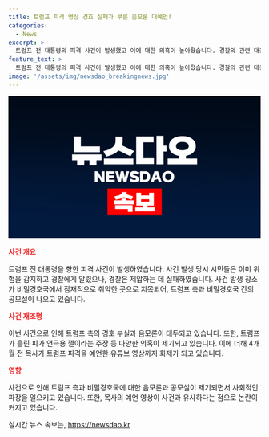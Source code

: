 ```yaml
---
title: 트럼프 피격 영상 경호 실패가 부른 음모론 대예언!
categories:
  - News
excerpt: >
  트럼프 전 대통령의 피격 사건이 발생했고 이에 대한 의혹이 높아졌습니다. 경찰의 관련 대응에 대한 비판과 함께, 피격 장소가 비밀경호국에서 잠재적 취약 장소로 지목된 사실이 드러났습니다. 논란은 음모론으로 번져 트럼프 캠프와 비밀경호국의 공모설도 나오고 있습니다. 또한, 트럼프가 흘린 피를 연극용 젤이라는 주장과 피격을 예언한 목사의 유튜브 영상까지 화제가 되고 있습니다. 이에 대한 구체적인 묘사와 사진에 대한 의혹도 제기되고 있습니다.
feature_text: >
  트럼프 전 대통령의 피격 사건이 발생했고 이에 대한 의혹이 높아졌습니다. 경찰의 관련 대응에 대한 비판과 함께, 피격 장소가 비밀경호국에서 잠재적 취약 장소로 지목된 사실이 드러났습니다. 논란은 음모론으로 번져 트럼프 캠프와 비밀경호국의 공모설도 나오고 있습니다. 또한, 트럼프가 흘린 피를 연극용 젤이라는 주장과 피격을 예언한 목사의 유튜브 영상까지 화제가 되고 있습니다. 이에 대한 구체적인 묘사와 사진에 대한 의혹도 제기되고 있습니다.
image: '/assets/img/newsdao_breakingnews.jpg'
---
```


<p><img src="/assets/img/newsdao_breakingnews.jpg" alt="implanttips 속보" /></p>

<p><b><span style="color: #ee2323;">사건 개요</span></b></p>

<p data-ke-size="size16">트럼프 전 대통령을 향한 피격 사건이 발생하였습니다. 사건 발생 당시 시민들은 이미 위험을 감지하고 경찰에게 알렸으나, 경찰은 제압하는 데 실패하였습니다. 사건 발생 장소가 비밀경호국에서 잠재적으로 취약한 곳으로 지목되어, 트럼프 측과 비밀경호국 간의 공모설이 나오고 있습니다.</p>

<p><b><span style="color: #ee2323;">사건 재조명</span></b></p>

<p data-ke-size="size16">이번 사건으로 인해 트럼프 측의 경호 부실과 음모론이 대두되고 있습니다. 또한, 트럼프가 흘린 피가 연극용 젤이라는 주장 등 다양한 의혹이 제기되고 있습니다. 이에 더해 4개월 전 목사가 트럼프 피격을 예언한 유튜브 영상까지 화제가 되고 있습니다.</p>

<p><b><span style="color: #ee2323;">영향</span></b></p>

<p data-ke-size="size16">사건으로 인해 트럼프 측과 비밀경호국에 대한 음모론과 공모설이 제기되면서 사회적인 파장을 일으키고 있습니다. 또한, 목사의 예언 영상이 사건과 유사하다는 점으로 논란이 커지고 있습니다.</p>
실시간 뉴스 속보는, <a href="https://newsdao.kr" rel="dofollow">https://newsdao.kr</a>


